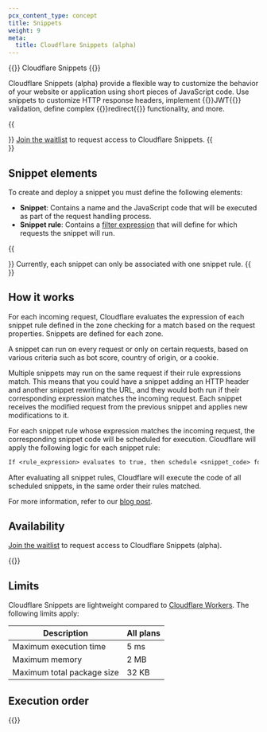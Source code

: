 ```yaml
---
pcx_content_type: concept
title: Snippets
weight: 9
meta:
  title: Cloudflare Snippets (alpha)
---
```


{{<heading-pill style="alpha">}} Cloudflare Snippets {{</heading-pill>}}

Cloudflare Snippets (alpha) provide a flexible way to customize the behavior of your website or application using short pieces of JavaScript code. Use snippets to customize HTTP response headers, implement {{<glossary-tooltip term_id="JSON web token (JWT)" prepend="JSON web token (JWT) is ">}}JWT{{</glossary-tooltip>}} validation, define complex {{<glossary-tooltip term_id="redirect">}}redirect{{</glossary-tooltip>}} functionality, and more.

{{<Aside type="note">}}
[Join the waitlist](https://www.cloudflare.com/en-gb/lp/cloudflare-snippets/) to request access to Cloudflare Snippets.
{{</Aside>}}

## Snippet elements

To create and deploy a snippet you must define the following elements:

* **Snippet**: Contains a name and the JavaScript code that will be executed as part of the request handling process.
* **Snippet rule**: Contains a [filter expression](/ruleset-engine/rules-language/expressions/) that will define for which requests the snippet will run.

{{<Aside type="note">}}
Currently, each snippet can only be associated with one snippet rule.
{{</Aside>}}

## How it works

For each incoming request, Cloudflare evaluates the expression of each snippet rule defined in the zone checking for a match based on the request properties. Snippets are defined for each zone.

A snippet can run on every request or only on certain requests, based on various criteria such as bot score, country of origin, or a cookie.

Multiple snippets may run on the same request if their rule expressions match. This means that you could have a snippet adding an HTTP header and another snippet rewriting the URL, and they would both run if their corresponding expression matches the incoming request. Each snippet receives the modified request from the previous snippet and applies new modifications to it.

For each snippet rule whose expression matches the incoming request, the corresponding snippet code will be scheduled for execution. Cloudflare will apply the following logic for each snippet rule:

```txt
If <rule_expression> evaluates to true, then schedule <snippet_code> for execution
```

After evaluating all snippet rules, Cloudflare will execute the code of all scheduled snippets, in the same order their rules matched.

For more information, refer to our [blog post](https://blog.cloudflare.com/cloudflare-snippets-alpha).

## Availability

[Join the waitlist](https://www.cloudflare.com/en-gb/lp/cloudflare-snippets/) to request access to Cloudflare Snippets (alpha).

{{<feature-table id="rules.snippets">}}

## Limits

Cloudflare Snippets are lightweight compared to [Cloudflare Workers](/workers/). The following limits apply:

Description                | All plans
---------------------------|----------
Maximum execution time     | 5 ms
Maximum memory             | 2 MB
Maximum total package size | 32 KB

## Execution order

{{<render file="_product_execution_order.md">}}

